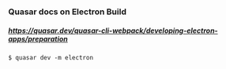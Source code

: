 ### Quasar docs on Electron Build
##### https://quasar.dev/quasar-cli-webpack/developing-electron-apps/preparation
```
$ quasar dev -m electron
```
